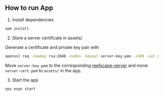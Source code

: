 ## How to run App

1. Install dependencies

```bash
npm install
```

2. Store a server certificate in assets/

Generate a certificate and private key pair with

```bash
openssl req -newkey rsa:2048 -nodes -keyout server-key.pem -x509 -out server-cert.pem
```

Move `server-key.pem` to the corresponding [reefscape-server](https://github.com/benceruleanlu/reefscape-server) and move `server-cert.pem` to `assets/` in the app.

3. Start the app

```bash
npx expo start
```
